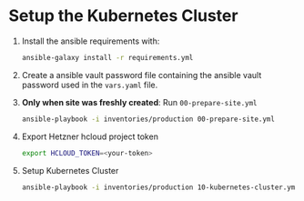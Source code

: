 # Setup the Kubernetes Cluster

1. Install the ansible requirements with:
    ```sh
    ansible-galaxy install -r requirements.yml
    ```

2. Create a ansible vault password file containing the ansible vault password used in the `vars.yaml` file.

3. **Only when site was freshly created**: Run `00-prepare-site.yml`
    ```sh
    ansible-playbook -i inventories/production 00-prepare-site.yml
    ```

4. Export Hetzner hcloud project token
    ```sh
    export HCLOUD_TOKEN=<your-token>
    ```

5. Setup Kubernetes Cluster
    ```sh
    ansible-playbook -i inventories/production 10-kubernetes-cluster.yml --vault-pass-file <your-vault-pass-file> -K
    ```
    